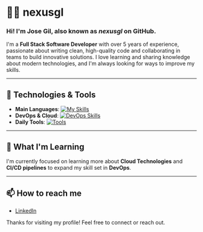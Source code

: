 # 👨‍💻 nexusgl

### Hi! I'm **Jose Gil**, also known as _nexusgl_ on GitHub.

I'm a **Full Stack Software Developer** with over 5 years of experience, passionate about writing clean, high-quality code and collaborating in teams to build innovative solutions. I love learning and sharing knowledge about modern technologies, and I'm always looking for ways to improve my skills.

---

## 🚀 Technologies & Tools
- **Main Languages**: [![My Skills](https://skillicons.dev/icons?i=typescript,js,go)](https://skillicons.dev)
- **DevOps & Cloud**: [![DevOps Skills](https://skillicons.dev/icons?i=kubernetes,docker,aws)](https://skillicons.dev)
- **Daily Tools**: [![Tools](https://skillicons.dev/icons?i=github,typescript,js,go,docker,vscode)](https://skillicons.dev)

---

## 🌱 What I'm Learning
I'm currently focused on learning more about **Cloud Technologies** and **CI/CD pipelines** to expand my skill set in **DevOps**.

---

## 📫 How to reach me
- [LinkedIn](https://www.linkedin.com/in/josegil0798/?locale=en_US)

Thanks for visiting my profile! Feel free to connect or reach out.
